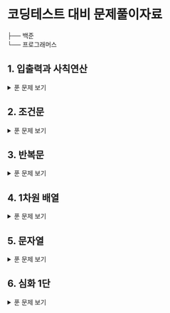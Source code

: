 # 코딩테스트 대비 문제풀이자료

├── 백준  
└── 프로그래머스



## 1. 입출력과 사칙연산

<details>
<summary>푼 문제 보기</summary>

<!-- summary 아래 한칸 공백 두어야함 -->
#### 접은 제목
접은 내용
</details>

## 2. 조건문

<details>
<summary>푼 문제 보기</summary>

<!-- summary 아래 한칸 공백 두어야함 -->
#### 접은 제목
접은 내용
</details>

## 3. 반복문

<details>
<summary>푼 문제 보기</summary>

<!-- summary 아래 한칸 공백 두어야함 -->
#### 접은 제목
접은 내용
</details>

## 4. 1차원 배열

<details>
<summary>푼 문제 보기</summary>

<!-- summary 아래 한칸 공백 두어야함 -->
#### 접은 제목
접은 내용
</details>

## 5. 문자열

<details>
<summary>푼 문제 보기</summary>

<!-- summary 아래 한칸 공백 두어야함 -->
#### 접은 제목
접은 내용
</details>

## 6. 심화 1단

<details>
<summary>푼 문제 보기</summary>

<!-- summary 아래 한칸 공백 두어야함 -->
#### 접은 제목
접은 내용
</details>
